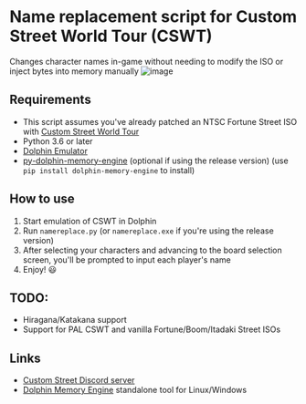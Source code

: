 # Name replacement script for Custom Street World Tour (CSWT)
Changes character names in-game without needing to modify the ISO or inject bytes into memory manually
![image](https://user-images.githubusercontent.com/83397594/153525128-cef5e3e0-39e9-48e1-8e5f-2a12a617e6e3.png)

## Requirements
- This script assumes you've already patched an NTSC Fortune Street ISO with [Custom Street World Tour](https://github.com/FortuneStreetModding/CustomStreetWorldTour)
- Python 3.6 or later
- [Dolphin Emulator](https://dolphin-emu.org/)
- [py-dolphin-memory-engine](https://github.com/henriquegemignani/py-dolphin-memory-engine) (optional if using the release version) (use `pip install dolphin-memory-engine` to install)

## How to use
1. Start emulation of CSWT in Dolphin
2. Run `namereplace.py` (or `namereplace.exe` if you're using the release version)
3. After selecting your characters and advancing to the board selection screen, you'll be prompted to input each player's name
4. Enjoy! 😃

## TODO:
- Hiragana/Katakana support
- Support for PAL CSWT and vanilla Fortune/Boom/Itadaki Street ISOs

## Links
- [Custom Street Discord server](https://discord.gg/DE9Hn7T)
- [Dolphin Memory Engine](https://github.com/aldelaro5/Dolphin-memory-engine) standalone tool for Linux/Windows
